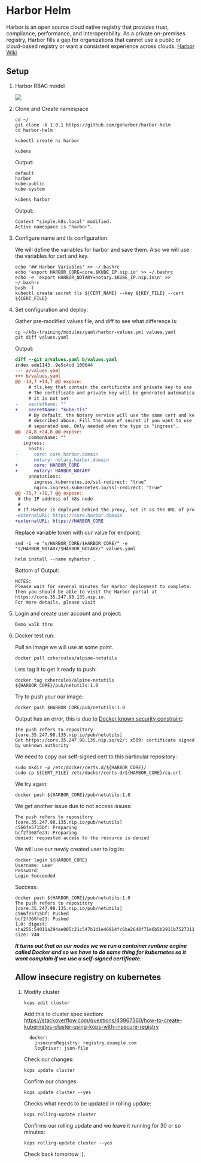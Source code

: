# Harbor Helm

Harbor is an open source cloud native registry that provides trust, compliance, performance, and interoperability. As a private on-premises registry, Harbor fills a gap for organizations that cannot use a public or cloud-based registry or want a consistent experience across clouds. [Harbor Wiki](https://github.com/goharbor/harbor/wiki)


## Setup

1. Harbor RBAC model

    ![](img/harbor_rbac.png)

1. Clone and Create namespace

    ```console
    cd ~/
    git clone -b 1.0.1 https://github.com/goharbor/harbor-helm
    cd harbor-helm
    ```

    ```console
    kubectl create ns harbor
    ```

    ```console
    kubens
    ```

    Output:
    ```console
    default
    harbor
    kube-public
    kube-system
    ```

    ```console
    kubens harbor
    ```

    Output:
    ```console
    Context "simple.k8s.local" modified.
    Active namespace is "harbor".
    ```

1. Configure name and tls configuration.

    We will define the variables for harbor and save them. Also we will use the variables for cert and key.
    ```shell
    echo '## Harbor Variables' >> ~/.bashrc
    echo 'export HARBOR_CORE=core.$KUBE_IP.nip.io' >> ~/.bashrc
    echo -e 'export HARBOR_NOTARY=notary.$KUBE_IP.nip.io\n' >> ~/.bashrc
    bash -l
    kubectl create secret tls ${CERT_NAME} --key ${KEY_FILE} --cert ${CERT_FILE}
    ```


1. Set configuration and deploy:

    Gather pre-modified values file, and diff to see what difference is:
    ```shell
    cp ~/k8s-training/modules/yaml/harbor-values.yml values.yaml
    git diff values.yaml
    ```

    Output:
    ```diff
    diff --git a/values.yaml b/values.yaml
    index ede1143..9e5c4cd 100644
    --- a/values.yaml
    +++ b/values.yaml
    @@ -14,7 +14,7 @@ expose:
         # tls.key that contain the certificate and private key to use for TLS
         # The certificate and private key will be generated automatically if
         # it is not set
    -    secretName: ""
    +    secretName: "kube-tls"
         # By default, the Notary service will use the same cert and key as
         # described above. Fill the name of secret if you want to use a
         # separated one. Only needed when the type is "ingress".
    @@ -24,8 +24,8 @@ expose:
         commonName: ""
       ingress:
         hosts:
    -      core: core.harbor.domain
    -      notary: notary.harbor.domain
    +      core: HARBOR_CORE
    +      notary: HARBOR_NOTARY
         annotations:
           ingress.kubernetes.io/ssl-redirect: "true"
           nginx.ingress.kubernetes.io/ssl-redirect: "true"
    @@ -76,7 +76,7 @@ expose:
     # the IP address of k8s node
     #
     # If Harbor is deployed behind the proxy, set it as the URL of proxy
    -externalURL: https://core.harbor.domain
    +externalURL: https://HARBOR_CORE
    ```

    Replace variable token with our value for endpoint:
    ```shell
    sed -i -e "s/HARBOR_CORE/$HARBOR_CORE/" -e "s/HARBOR_NOTARY/$HARBOR_NOTARY/" values.yaml

    helm install --name myharbor .
    ```

    Bottom of Output:
    ```console
    NOTES:
    Please wait for several minutes for Harbor deployment to complete.
    Then you should be able to visit the Harbor portal at https://core.35.247.98.135.nip.io.
    For more details, please visit
    ```

1. Login and create user account and project:

   `Demo walk thru`    

1. Docker test run:

    Pull an image we will use at some point.
    ```console
    docker pull cxhercules/alpine-netutils
    ```

    Lets tag it to get it ready to push:
    ```shell
    docker tag cxhercules/alpine-netutils ${HARBOR_CORE}/pub/netutils:1.0
    ```

    Try to push your our image:
    ```shell
    docker push $HARBOR_CORE/pub/netutils:1.0
    ```

    Output has an error, this is due to [Docker known security constraint](https://docs.docker.com/registry/insecure/):
    ```
    The push refers to repository [core.35.247.98.135.nip.io/pub/netutils]
    Get https://core.35.247.98.135.nip.io/v2/: x509: certificate signed by unknown authority
    ```

    We need to copy our self-signed cert to this particular repository:
    ```shell
    sudo mkdir -p /etc/docker/certs.d/${HARBOR_CORE}/
    sudo cp ${CERT_FILE} /etc/docker/certs.d/${HARBOR_CORE}/ca.crt
    ```

    We try again:
    ```shell
    docker push ${HARBOR_CORE}/pub/netutils:1.0
    ```

    We get another issue due to not access issues:
    ```console
    The push refers to repository [core.35.247.98.135.nip.io/pub/netutils]
    c566fe5715bf: Preparing
    bcf2f368fe23: Preparing
    denied: requested access to the resource is denied
    ```

    We will use our newly created user to log in:
    ```shell
    docker login ${HARBOR_CORE}
    Username: user
    Password:
    Login Succeeded
    ```

    Success:
    ```shell
    docker push ${HARBOR_CORE}/pub/netutils:1.0
    The push refers to repository [core.35.247.98.135.nip.io/pub/netutils]
    c566fe5715bf: Pushed
    bcf2f368fe23: Pushed
    1.0: digest: sha256:54011a394ae005c21c547b1d1e46914fc6be2648f71e6b5b2911b7527311027e size: 740
    ```

    ***It turns out that on our nodes we we run a container runtime engine called Docker and so we have to do same thing for kubernetes so it wont complain if we use a self-signed certificate.***

    ## Allow insecure registry on kubernetes

    1. Modify cluster

        ```shell
        kops edit cluster
        ```

        Add this to cluster spec section:
        https://stackoverflow.com/questions/43967360/how-to-create-kubernetes-cluster-using-kops-with-insecure-registry
        ```
          docker:
            insecureRegistry: registry.example.com
            logDriver: json-file
        ```        

        Check our changes:
        ```
        kops update cluster
        ```

        Confirm our changes
        ```shell
        kops update cluster --yes
        ```

        Checks what needs to be updated in rolling update:
        ```
        kops rolling-update cluster
        ```

        Confirms our rolling update and we leave it running for 30 or so minutes:
        ```shell
        kops rolling-update cluster --yes
        ```        

        Check back tomorrow :).
